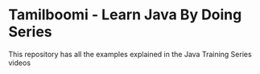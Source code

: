 # Tamilboomi - Learn Java By Doing Series
 This repository has all the examples explained in the Java Training Series videos
